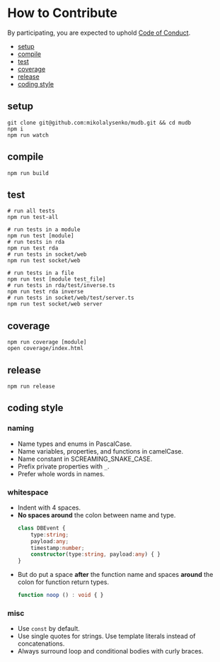 # How to Contribute
By participating, you are expected to uphold [Code of Conduct](CODE_OF_CONDUCT.md).

* [setup](#setup)
* [compile](#compile)
* [test](#test)
* [coverage](#coverage)
* [release](#release)
* [coding style](#coding-style)

## setup
```
git clone git@github.com:mikolalysenko/mudb.git && cd mudb
npm i
npm run watch
```

## compile
```
npm run build
```

## test
```
# run all tests
npm run test-all

# run tests in a module
npm run test [module]
# run tests in rda
npm run test rda
# run tests in socket/web
npm run test socket/web

# run tests in a file
npm run test [module test_file]
# run tests in rda/test/inverse.ts
npm run test rda inverse
# run tests in socket/web/test/server.ts
npm run test socket/web server
```

## coverage
```
npm run coverage [module]
open coverage/index.html
```

## release
```
npm run release
```

## coding style

### naming
* Name types and enums in PascalCase.
* Name variables, properties, and functions in camelCase.
* Name constant in SCREAMING_SNAKE_CASE.
* Prefix private properties with `_`.
* Prefer whole words in names.

### whitespace
* Indent with 4 spaces.
* **No spaces around** the colon between name and type.
    ```ts
    class DBEvent {
        type:string;
        payload:any;
        timestamp:number;
        constructor(type:string, payload:any) { }
    }
    ```
* But do put a space **after** the function name and spaces **around** the colon for function return types.
    ```ts
    function noop () : void { }
    ```

### misc
* Use `const` by default.
* Use single quotes for strings. Use template literals instead of concatenations.
* Always surround loop and conditional bodies with curly braces.
